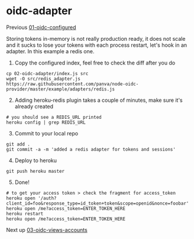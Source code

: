 # oidc-adapter

Previous [01-oidc-configured](../01-oidc-configured/README.md)

Storing tokens in-memory is not really production ready, it does not scale and it sucks to lose
your tokens with each process restart, let's hook in an adapter. In this example a redis one.

1) Copy the configured index, feel free to check the diff after you do  
```
cp 02-oidc-adapter/index.js src
wget -O src/redis_adapter.js https://raw.githubusercontent.com/panva/node-oidc-provider/master/example/adapters/redis.js
```

2) Adding heroku-redis plugin takes a couple of minutes, make sure it's already created
```
# you should see a REDIS_URL printed
heroku config | grep REDIS_URL
```

3) Commit to your local repo  
```
git add .
git commit -a -m 'added a redis adapter for tokens and sessions'
```

4) Deploy to heroku  
```
git push heroku master
```

5) Done!  
```
# to get your access token > check the fragment for access_token
heroku open '/auth?client_id=foo&response_type=id_token+token&scope=openid&nonce=foobar'
heroku open /me?access_token=ENTER_TOKEN_HERE
heroku restart
heroku open /me?access_token=ENTER_TOKEN_HERE
```

Next up [03-oidc-views-accounts](../03-oidc-views-accounts/README.md)
